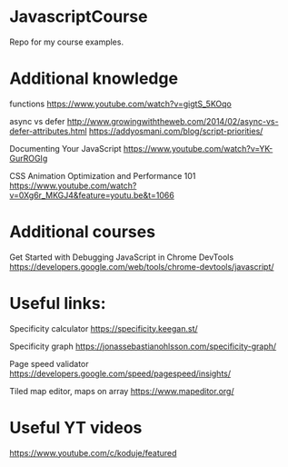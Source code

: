 # JavascriptCourse
Repo for my course examples.

# Additional knowledge
  functions
  https://www.youtube.com/watch?v=gigtS_5KOqo
  
  async vs defer
  http://www.growingwiththeweb.com/2014/02/async-vs-defer-attributes.html 
  https://addyosmani.com/blog/script-priorities/
  
  Documenting Your JavaScript
  https://www.youtube.com/watch?v=YK-GurROGIg
  
  CSS Animation Optimization and Performance 101
  https://www.youtube.com/watch?v=0Xg6r_MKGJ4&feature=youtu.be&t=1066

# Additional courses
  
  Get Started with Debugging JavaScript in Chrome DevTools
  https://developers.google.com/web/tools/chrome-devtools/javascript/

# Useful links:
  
  Specificity calculator
  https://specificity.keegan.st/
  
  Specificity graph
  https://jonassebastianohlsson.com/specificity-graph/
  
  Page speed validator
  https://developers.google.com/speed/pagespeed/insights/
  
  Tiled map editor, maps on array
  https://www.mapeditor.org/

# Useful YT videos
  
  https://www.youtube.com/c/koduje/featured
  

